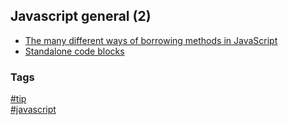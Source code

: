 ## Javascript general (2)

- [The many different ways of borrowing methods in JavaScript](borrowing-methods.md)
- [Standalone code blocks](standalone-code-blocks.md)

### Tags
[#tip](../../tips.md)  
[#javascript](../javascript.md)